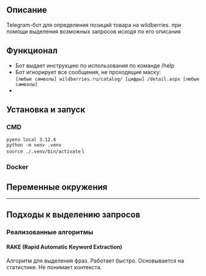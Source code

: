 ## Описание

Telegram-бот для определения позиций товара на wildberries. при помощи выделения возможных 
запросов исходя по его описания

## Функционал

* Бот выдает инструкцию по использования по команде /help
* Бот игнорирует все сообщения, не проходящие маску: \
`[любые символы] wildberries.ru/catalog/ [цифры] /detail.aspx [любые символы]`
* 

## Установка и запуск

### CMD

`pyenv local 3.12.4` \
`python -m venv .venv` \
`source ./.venv/bin/activate` \

### Docker

## Переменные окружения

---

## Подходы к выделению запросов

### Реализованные алгоритмы

####  RAKE (Rapid Automatic Keyword Extraction)

Алгоритм для выделения фраз. Работает быстро. Основывается на статистике. 
Не понимает контекста.

